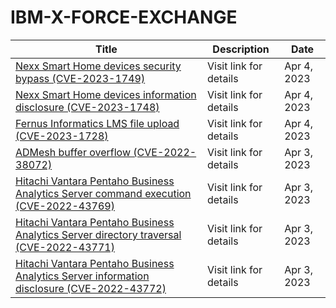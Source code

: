

# IBM-X-FORCE-EXCHANGE

 |Title|Description|Date|
 |---|---|---|
 |[Nexx Smart Home devices security bypass (CVE-2023-1749)](https://exchange.xforce.ibmcloud.com/activity/list?filter=Vulnerabilities)|Visit link for details|Apr 4, 2023|
 |[Nexx Smart Home devices information disclosure (CVE-2023-1748)](https://exchange.xforce.ibmcloud.com/activity/list?filter=Vulnerabilities)|Visit link for details|Apr 4, 2023|
 |[Fernus Informatics LMS file upload (CVE-2023-1728)](https://exchange.xforce.ibmcloud.com/activity/list?filter=Vulnerabilities)|Visit link for details|Apr 4, 2023|
 |[ADMesh buffer overflow (CVE-2022-38072)](https://exchange.xforce.ibmcloud.com/activity/list?filter=Vulnerabilities)|Visit link for details|Apr 3, 2023|
 |[Hitachi Vantara Pentaho Business Analytics Server command execution (CVE-2022-43769)](https://exchange.xforce.ibmcloud.com/activity/list?filter=Vulnerabilities)|Visit link for details|Apr 3, 2023|
 |[Hitachi Vantara Pentaho Business Analytics Server directory traversal (CVE-2022-43771)](https://exchange.xforce.ibmcloud.com/activity/list?filter=Vulnerabilities)|Visit link for details|Apr 3, 2023|
 |[Hitachi Vantara Pentaho Business Analytics Server information disclosure (CVE-2022-43772)](https://exchange.xforce.ibmcloud.com/activity/list?filter=Vulnerabilities)|Visit link for details|Apr 3, 2023|
 